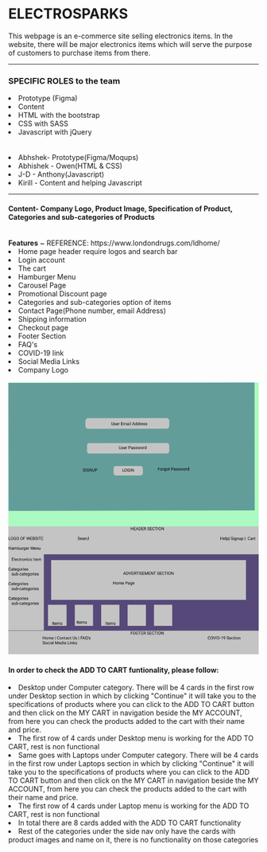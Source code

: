  <h1>ELECTROSPARKS</h1>
This webpage is an e-commerce site selling electronics items. In the website, there will be major electronics items which will serve the purpose of customers to purchase items from there.
<hr>
<h3>SPECIFIC ROLES to the team</h3>
<li>Prototype (Figma)</li> 
<li>Content</li>
<li>HTML with the bootstrap</li>
<li>CSS with SASS</li>
<li>Javascript with jQuery</li><br><br>
<li>Abhshek- Prototype(Figma/Moqups)</li>
<li>Abhishek - Owen(HTML & CSS)</li>
<li>J-D - Anthony(Javascript)</li>
<li>Kirill - Content and helping Javascript</li>
<hr>

<h4>Content- Company Logo, Product Image, Specification of Product, Categories and sub-categories of Products</h4><br>
<b>Features</b> ~ REFERENCE: https://www.londondrugs.com/ldhome/
<li>Home page header require logos and search bar</li>
<li>Login account</li>
<li>The cart</li>
<li>Hamburger Menu</li>
<li>Carousel Page</li>
<li>Promotional Discount page</li>
<li>Categories and sub-categories option of items</li>
<li>Contact Page(Phone number, email Address)</li>
<li>Shipping information</li>
<li>Checkout page</li>
<li>Footer Section</li>
<li>FAQ's</li>
<li>COVID-19 link</li>
<li>Social Media Links</li>
<li>Company Logo</li><br>
<img src ="images/Prototype for E-Commerce.png" alt="prototype image"><br>
<h4>In order to check the ADD TO CART funtionality, please follow: </h4>
<li>Desktop under Computer category. There will be 4 cards in the first row under Desktop section in which by clicking "Continue" it will take you to the specifications of products where you can click to the ADD TO CART button and then click on the MY CART in navigation beside the MY ACCOUNT, from here you can check the products added to the cart with their name and price.</li>
<li> The first row of 4 cards under Desktop menu is working for the ADD TO CART, rest is non functional</li>
<li>Same goes with Laptops under Computer category. There will be 4 cards in the first row under Laptops section in which by clicking "Continue" it will take you to the specifications of products where you can click to the ADD TO CART button and then click on the MY CART in navigation beside the MY ACCOUNT, from here you can check the products added to the cart with their name and price.</li>
<li>The first row of 4 cards under Laptop menu is working for the ADD TO CART, rest is non functional</li>
<li>In total there are 8 cards added with the ADD TO CART functionality</li>
<li>Rest of the categories under the side nav only have the cards with product images and name on it, there is no functionality on those categories</li>